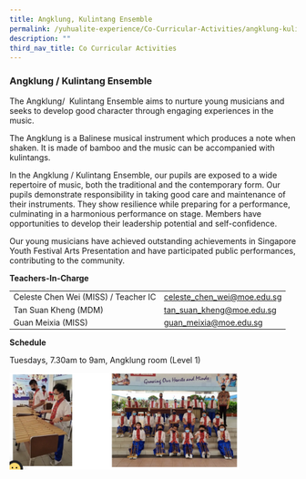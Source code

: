 ```yaml
---
title: Angklung, Kulintang Ensemble
permalink: /yuhualite-experience/Co-Curricular-Activities/angklung-kulintang-ensemble
description: ""
third_nav_title: Co Curricular Activities
---
```

### Angklung / Kulintang Ensemble

The Angklung/  Kulintang Ensemble aims to nurture young musicians and seeks to develop good character through engaging experiences in the music.

The Angklung is a Balinese musical instrument which produces a note when shaken. It is made of bamboo and the music can be accompanied with kulintangs.

In the Angklung / Kulintang Ensemble, our pupils are exposed to a wide repertoire of music, both the traditional and the contemporary form. Our pupils demonstrate responsibility in taking good care and maintenance of their instruments. They show resilience while preparing for a performance, culminating in a harmonious performance on stage. Members have opportunities to develop their leadership potential and self-confidence.

Our young musicians have achieved outstanding achievements in Singapore Youth Festival Arts Presentation and have participated public performances, contributing to the community.

**Teachers-In-Charge**

|  |  |
|---|---|
| Celeste Chen Wei (MISS) / Teacher IC | celeste_chen_wei@moe.edu.sg |
| Tan Suan Kheng (MDM) | tan_suan_kheng@moe.edu.sg |
| Guan Meixia (MISS) | guan_meixia@moe.edu.sg |

**Schedule**

Tuesdays, 7.30am to 9am, Angklung room (Level 1)

<img src="/images/angklung1.png" 
     style="width:80%">